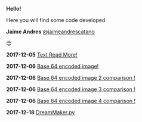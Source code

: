 **Hello!**

Here you will find some code developed

**Jaime Andres**
[@jaimeandrescatano](https://discussions.udacity.com/u/jaimeandrescatano)

:blush:

**2017-12-05** [Text Read More!](http://github.ekorre.org/2017-Google-Developer-Challenge/Classmates/me/text-read-more.html)

**2017-12-06** [Base 64 encoded image!](http://github.ekorre.org/2017-Google-Developer-Challenge/Classmates/me/base64encoded.html)

**2017-12-06** [Base 64 encoded image 2 comparison !](http://github.ekorre.org/2017-Google-Developer-Challenge/Classmates/me/base64encoded2.html)

**2017-12-06** [Base 64 encoded image 3 comparison !](http://github.ekorre.org/2017-Google-Developer-Challenge/Classmates/me/base64encoded3.html)

**2017-12-06** [Base 64 encoded image 4 comparison !](http://github.ekorre.org/2017-Google-Developer-Challenge/Classmates/me/base64encoded4.html)

**2017-12-18** [DreamMaker.py](http://github.ekorre.org/2017-Google-Developer-Challenge/Classmates/me/dreammaker.py)
